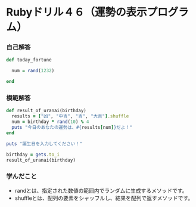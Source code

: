 # Rubyドリル４６（運勢の表示プログラム）
### 自己解答
```ruby
def today_fortune

  num = rand(1232)

end
```

### 模範解答
```ruby
def result_of_uranai(birthday)
  results = ["凶", "中吉", "吉", "大吉"].shuffle
  num = birthday * rand(10) % 4
  puts "今日のあなたの運勢は、#{results[num]}だよ！"
end

puts "誕生日を入力してください！"

birthday = gets.to_i
result_of_uranai(birthday)
```

### 学んだこと
- randとは、指定された数値の範囲内でランダムに生成するメソッドです。
- shuffleとは、配列の要素をシャッフルし、結果を配列で返すメソッドです。
